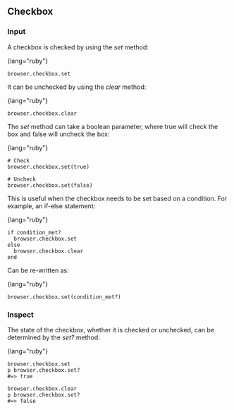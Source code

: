 ## Checkbox

### Input

A checkbox is checked by using the _set_ method:

{lang="ruby"}
~~~~~~~~
browser.checkbox.set
~~~~~~~~

It can be unchecked by using the _clear_ method:

{lang="ruby"}
~~~~~~~~
browser.checkbox.clear
~~~~~~~~

The _set_ method can take a boolean parameter, where true will check the box and false will uncheck the box:

{lang="ruby"}
~~~~~~~~
# Check
browser.checkbox.set(true)

# Uncheck
browser.checkbox.set(false)
~~~~~~~~

This is useful when the checkbox needs to be set based on a condition. For example, an if-else statement:

{lang="ruby"}
~~~~~~~~
if condition_met?
  browser.checkbox.set
else
  browser.checkbox.clear
end
~~~~~~~~

Can be re-written as:

{lang="ruby"}
~~~~~~~~
browser.checkbox.set(condition_met?)
~~~~~~~~

### Inspect

The state of the checkbox, whether it is checked or unchecked, can be determined by the _set?_ method:

{lang="ruby"}
~~~~~~~~
browser.checkbox.set
p browser.checkbox.set?
#=> true

browser.checkbox.clear
p browser.checkbox.set?
#=> false
~~~~~~~~